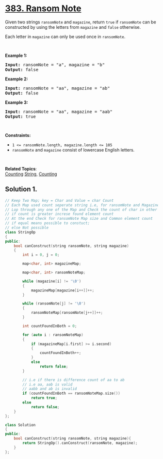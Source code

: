 
# [383. Ransom Note](https://leetcode.com/problems/ransom-note/)

<p>
Given two strings <code>ransomNote</code> and <code>magazine</code>, return <code>true</code> if <code>ransomNote</code> can be constructed by using the letters from <code>magazine</code> and <code>false</code> otherwise.

Each letter in <code>magazine</code> can only be used once in <code>ransomNote</code>.
</p>

<p>&nbsp;</p>
<p><strong>Example 1:</strong></p>

<pre><strong>Input:</strong> ransomNote = "a", magazine = "b"
<strong>Output:</strong> false
</pre>

<p><strong>Example 2:</strong></p>

<pre><strong>Input:</strong> ransomNote = "aa", magazine = "ab"
<strong>Output:</strong> false
</pre>

</pre>

<p><strong>Example 3:</strong></p>

<pre><strong>Input:</strong> ransomNote = "aa", magazine = "aab"
<strong>Output:</strong> true
</pre>

<p>&nbsp;</p>
<p><strong>Constraints:</strong></p>

<ul>
    <li><code>1 <= ransomNote.length, magazine.length <= 105</code></li>
    <li><code>ransomNote</code> and <code>magazine</code> consist of lowercase English letters.</li>
</ul>

<p>&nbsp;</p>

**Related Topics**:  
[Counting](https://leetcode.com/tag/counting/)
[String](https://leetcode.com/tag/string/),
[Counting](https://leetcode.com/tag/counting/)

## Solution 1.

```cpp
// Keep Two Map; key = Char and Value = char Count
// Each Map used count seperate string i.e, for ransomNote and Magazine
// Lop through any one of the Map and Check the count of char in other
// if count is greater increse found element count
// At the end Check for ransomNote Map size and Common element count
// if equal means possible to constuct;
// else Not possible
class StringOp
{
public:
    bool canConstruct(string ransomNote, string magazine)
    {
        int i = 0, j = 0;

        map<char, int> magazineMap;

        map<char, int> ransomNoteMap;

        while (magazine[i] != '\0')
        {
            magazineMap[magazine[i++]]++;
        }

        while (ransomNote[j] != '\0')
        {
            ransomNoteMap[ransomNote[j++]]++;
        }

        int countFoundInBoth = 0;

        for (auto i : ransomNoteMap)
        {
            if (magazineMap[i.first] >= i.second)
            {
                countFoundInBoth++;
            }
            else
                return false;
        }

        // i.e if there is difference count of aa to ab
        // i.e aa, aab is valid
        // aabb and ab is invalid
        if (countFoundInBoth == ransomNoteMap.size())
            return true;
        else
            return false;
    }
};

class Solution
{
public:
    bool canConstruct(string ransomNote, string magazine){
        return StringOp().canConstruct(ransomNote, magazine);
    }
};
```